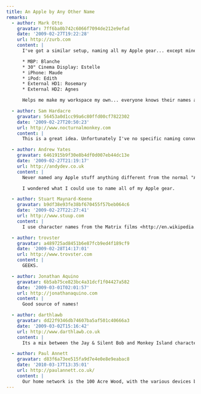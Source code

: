 ```yaml
---
title: An Apple by Any Other Name
remarks:
  - author: Mark Otto
    gravatar: 7ff6ba0b742c6066f7094de212e9efad
    date: '2009-02-27T19:22:28'
    url: http://zurb.com
    content: |
      I've got a similar setup, naming all my Apple gear... except mine are named after elderly women.

      * MBP: Blanche
      * 30" Cinema Display: Estelle
      * iPhone: Maude
      * iPod: Edith
      * External HD1: Rosemary
      * External HD2: Agnes

      Helps me make my workspace my own... everyone knows their names around the office, too :).

  - author: Sam Hardacre
    gravatar: 56453a0d1cc99a6c80ffd00cf7822302
    date: '2009-02-27T20:50:23'
    url: http://www.nocturnalmonkey.com
    content: |
      This is a great idea. Unfortunately I've no specific naming conventions with the exception of my external hard drives which I named after cartoon characters (Zim and GIR). I might stretch the cartoon naming convention out to my iPhone and other devices but I might try and find something a little more interesting :)

  - author: Andrew Yates
    gravatar: 6461915b9f30e8b4df0d007eb44dc13e
    date: '2009-02-27T21:19:17'
    url: http://andydev.co.uk
    content: |
      Never named any Apple stuff anything different from the normal "Andrew Yates' X". Sounds a pretty cool idea, I like the HMS Discovery idea alot.

      I wondered what I could use to name all of my Apple gear.

  - author: Stuart Maynard-Keene
    gravatar: b9df38e93fe38bf670455f57beb064c6
    date: '2009-02-27T22:27:41'
    url: http://www.stuup.com
    content: |
      I use character names from the Matrix films <http://en.wikipedia.org/wiki/The_Matrix_character_names>

  - author: trovster
    gravatar: a489725ad8451b6e87fcb9ed4f189cf9
    date: '2009-02-28T14:17:01'
    url: http://www.trovster.com
    content: |
      GEEKS.

  - author: Jonathan Aquino
    gravatar: 6b5ab75ce823bc4a31dcf1f04427a582
    date: '2009-03-01T02:01:57'
    url: http://jonathanaquino.com
    content: |
      Good source of names!

  - author: darthlawb
    gravatar: dd22f9346db74607ba5af501c40666a3
    date: '2009-03-02T15:16:42'
    url: http://www.darthlawb.co.uk
    content: |
      Its a mix between the Jay & Silent Bob and Monkey Island characters for me.

  - author: Paul Annett
    gravatar: d83f6a73ee515fa9d7e4e0e8e9eabac8
    date: '2010-03-17T13:35:01'
    url: http://paulannett.co.uk/
    content: |
      Our home network is the 100 Acre Wood, with the various devices being named after the characters who inhabit it.
---
```

